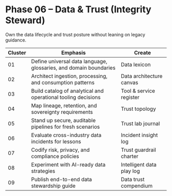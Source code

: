 # Phase 06 – Data & Trust (Integrity Steward)

Own the data lifecycle and trust posture without leaning on legacy guidance.

| Cluster | Emphasis | Create |
| --- | --- | --- |
| 01 | Define universal data language, glossaries, and domain boundaries | Data lexicon |
| 02 | Architect ingestion, processing, and consumption patterns | Data architecture canvas |
| 03 | Build catalog of analytical and operational tooling decisions | Tool & service register |
| 04 | Map lineage, retention, and sovereignty requirements | Trust topology |
| 05 | Stand up secure, auditable pipelines for fresh scenarios | Trust lab journal |
| 06 | Evaluate cross-industry data incidents for lessons | Incident insight log |
| 07 | Codify risk, privacy, and compliance policies | Trust guardrail charter |
| 08 | Experiment with AI-ready data strategies | Intelligent data play log |
| 09 | Publish end-to-end data stewardship guide | Data trust compendium |
